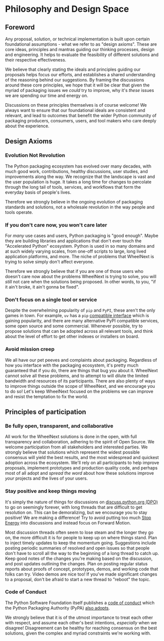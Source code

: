 # Philosophy and Design Space

## Foreword

Any proposal, solution, or technical implementation is built upon certain foundational assumptions -
what we refer to as "design axioms". These are core ideas, principles and mantras guiding our
thinking processes, design and engineering. It helps to evaluate the feasibility of different
solutions and their respective effectiveness.

We believe that clearly stating the ideals and principles guiding our proposals helps focus our
efforts, and establishes a shared understanding of the reasoning behind our suggestions.  By framing
the discussions around these core principles, we hope that it will be clear that given the myriad of
packaging issues we *could* try to improve, why it's *these* issues we are spending our time and
energy on.

Discussions on these principles themselves is of course welcome!  We always want to ensure that our
foundational ideals are consistent and relevant, and lead to outcomes that benefit the wider Python
community of packaging producers, consumers, users, and tool makers who care deeply about the
experience.

## Design Axioms

### Evolution Not Revolution

The Python packaging ecosystem has evolved over many decades, with much good work, contributions,
healthy discussions, user studies, and improvements along the way.  We recognize that the landscape
is vast and the user population is huge.  It takes a long time for changes to percolate through the
long tail of tools, services, and workflows that form the everyday basis of people's lives.

Therefore we strongly believe in the ongoing evolution of packaging standards and solutions, not a
wholesale revolution in the way people and tools operate.

### If you don't care now, you won't care later

For *many* use cases and users, Python packaging is "good enough". Maybe they are building
libraries and applications that don't ever touch the "Accelerated Python" ecosystem.  Python is used
in so many domains and at such widely varying scales, from one-off scripts to large, long lived
application platforms, and more.  The niche of problems that WheelNext is trying to solve simply
don't affect everyone.

Therefore we strongly believe that if you are one of those users who doesn't care now about the
problems WheelNext is trying to solve, you will *still* not care when the solutions being proposed.
In other words, to you, "if it ain't broke, it ain't gonna be fixed".

### Don't focus on a single tool or service

Despite the overwhelming popularity of `pip` and `PyPI`, these aren't the only games in town.  For
example, `uv` has a `pip` [compatible interface](https://docs.astral.sh/uv/#the-pip-interface) which
is gaining popularity, and there are many alternative PyPI compatible services, some open source and
some commercial.  Whenever possible, try to propose solutions that can be adopted across all
relevant tools, and think about the level of effort to get other indexes or installers on board.

### Avoid mission creep

We all have our pet peeves and complaints about packaging.  Regardless of how you interface with the
packaging ecosystem, it's pretty much guaranteed that if you do, there are things that bug you about
it.  WheelNext cannot solve all these problems, and to attempt to will dilute the limited bandwidth
and resources of its participants.  There are also plenty of ways to improve things outside the
scope of WheelNext, and we encourage you to do so!  Let's keep WheelNext focused on the problems
we can improve and resist the temptation to fix the world.

## Principles of participation

### Be fully open, transparent, and collaborative

All work for the WheelNext solutions is done in the open, with full transparency and collaboration,
adhering to the spirit of Open Source.  We welcome participation from all stakeholders and
interested parties.  We strongly believe that solutions which represent the widest possible
consensus will yield the best results, and the most widespread and quickest adoption across the
ecosystem.  We'll rely on all participants to help improve proposals, implement prototypes and
production quality code, and perhaps most of all adopt and *spread the word* about how these
solutions improve *your* projects and the lives of your users.

### Stay positive and keep things moving

It's simply the nature of things for discussions on [discuss.python.org
(DPO)](https://discuss.python.org/c/packaging/14) to go on seemingly forever, with long threads that
are difficult to get resolution on.  This can be demoralizing, but we encourage you to stay
positive!  We are making a difference!  Try to avoid putting too much [Stop
Energy](https://radio-weblogs.com/0107584/stories/2002/05/05/stopEnergyByDaveWiner.html) into
discussions and instead focus on Forward Motion.

Most discussion threads often seem to lose steam and the longer they go on, the more difficult it is
for people to keep up on where things stand.  Plan to inject timely updates to keep the momentum
going.  Suggestions include posting periodic summaries of resolved and open issues so that people
don't have to scroll all the way to the beginning of a long thread to catch up.  Keep good notes of
the changes you're making based on the discussion, and post updates outlining the changes.  Plan on
posting regular status reports about proofs of concept, prototypes, demos, and working code that
folks can try.  Video demos are nice too!  If you've made significant changes to a proposal, don't
be afraid to start a new thread to "reboot" the topic.

### Code of Conduct

The Python Software Foundation itself publishes a [code of
conduct](https://policies.python.org/python.org/code-of-conduct/) which the Python Packaging
Authority (PyPA) [also adopts](https://www.pypa.io/en/latest/code-of-conduct/).

We strongly believe that it is of the utmost importance to treat each other with respect, and assume
each other's best intentions, *especially* when we disagree!  Disagreement can be healthy for
reaching consensus on the best solutions, given the complex and myriad constraints we're working
with.

